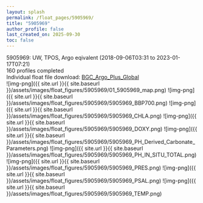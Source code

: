 ```yaml
---
layout: splash
permalink: /float_pages/5905969/
title: "5905969"
author_profile: false
last_created_on: 2025-09-30
toc: false
---
```

 
5905969: UW, TPOS, Argo eqivalent (2018-09-06T03:31 to 2023-01-17T07:21)\
160 profiles completed\
Individual float file download: [BGC_Argo_Plus_Global](https://ftp.soest.hawaii.edu/bgc_argo_plus/Individual_Floats/outliers_removed/5905969_Sprof_processed.nc)\
![img-png]({{ site.url }}{{ site.baseurl }}/assets/images/float_figures/5905969/01_5905969_map.png)
![img-png]({{ site.url }}{{ site.baseurl }}/assets/images/float_figures/5905969/5905969_BBP700.png)
![img-png]({{ site.url }}{{ site.baseurl }}/assets/images/float_figures/5905969/5905969_CHLA.png)
![img-png]({{ site.url }}{{ site.baseurl }}/assets/images/float_figures/5905969/5905969_DOXY.png)
![img-png]({{ site.url }}{{ site.baseurl }}/assets/images/float_figures/5905969/5905969_PH_Derived_Carbonate_Parameters.png)
![img-png]({{ site.url }}{{ site.baseurl }}/assets/images/float_figures/5905969/5905969_PH_IN_SITU_TOTAL.png)
![img-png]({{ site.url }}{{ site.baseurl }}/assets/images/float_figures/5905969/5905969_PRES.png)
![img-png]({{ site.url }}{{ site.baseurl }}/assets/images/float_figures/5905969/5905969_PSAL.png)
![img-png]({{ site.url }}{{ site.baseurl }}/assets/images/float_figures/5905969/5905969_TEMP.png)
